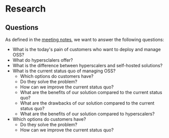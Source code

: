# Research

## Questions

As defined in the [meeting notes](../meetings/2023-10-23.md), we want to answer the following questions:

- What is the today's pain of customers who want to deploy and manage OSS?
- What do hypersclalers offer?
- What is the difference between hyperscalers and self-hosted solutions?
- What is the current status quo of managing OSS?
  - Which options do customers have?
  - Do they solve the problem?
  - How can we improve the current status quo?
  - What are the benefits of our solution compared to the current status quo?
  - What are the drawbacks of our solution compared to the current status quo?
  - What are the benefits of our solution compared to hyperscalers?
- Which options do customers have?
  - Do they solve the problem?
  - How can we improve the current status quo?
